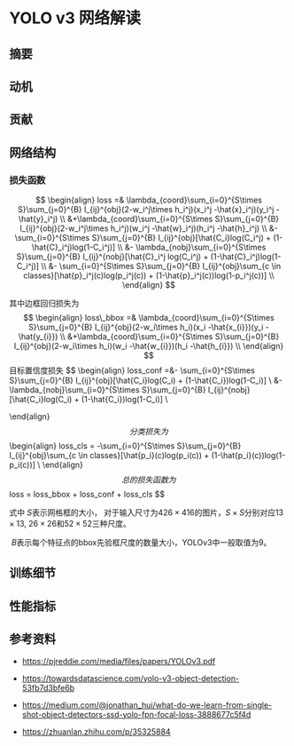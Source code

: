# YOLO v3 网络解读

## 摘要

## 动机

## 贡献

## 网络结构

### 损失函数

$$
\begin{align}
    loss =& \lambda_{coord}\sum_{i=0}^{S\times S}\sum_{j=0}^{B} I_{ij}^{obj}(2-w_i^j\times h_i^j)(x_i^j -\hat{x}_i^j)(y_i^j -\hat{y}_i^j) \\
&+\lambda_{coord}\sum_{i=0}^{S\times S}\sum_{j=0}^{B} I_{ij}^{obj}(2-w_i^j\times h_i^j)(w_i^j -\hat{w}_i^j)(h_i^j -\hat{h}_i^j) \\
&- \sum_{i=0}^{S\times S}\sum_{j=0}^{B} I_{ij}^{obj}[\hat{C_i}log(C_i^j) + (1-\hat{C}_i^j)log(1-C_i^j)] \\
&- \lambda_{nobj}\sum_{i=0}^{S\times S}\sum_{j=0}^{B} I_{ij}^{nobj}[\hat{C}_i^j log(C_i^j) + (1-\hat{C}_i^j)log(1-C_i^j)] \\
&- \sum_{i=0}^{S\times S}\sum_{j=0}^{B} I_{ij}^{obj}\sum_{c \in classes}[\hat{p}_i^j(c)log(p_i^j(c)) + (1-\hat{p}_i^j(c))log(1-p_i^j(c))] \\
\end{align}
$$

其中边框回归损失为
$$
\begin{align}
loss\_bbox =& \lambda_{coord}\sum_{i=0}^{S\times S}\sum_{j=0}^{B} I_{ij}^{obj}(2-w_i\times h_i)(x_i -\hat{x_{i}})(y_i -\hat{y_{i}}) \\
&+\lambda_{coord}\sum_{i=0}^{S\times S}\sum_{j=0}^{B} I_{ij}^{obj}(2-w_i\times h_i)(w_i -\hat{w_{i}})(h_i -\hat{h_{i}}) \\
\end{align}
$$
目标置信度损失
$$
\begin{align}
loss\_conf =&- \sum_{i=0}^{S\times S}\sum_{j=0}^{B} I_{ij}^{obj}[\hat{C_i}log(C_i) + (1-\hat{C_i})log(1-C_i)] \\
&-\lambda_{nobj}\sum_{i=0}^{S\times S}\sum_{j=0}^{B} I_{ij}^{nobj}[\hat{C_i}log(C_i) + (1-\hat{C_i})log(1-C_i)] \\

\end{align}
$$
分类损失为
$$
\begin{align}
loss\_cls = -\sum_{i=0}^{S\times S}\sum_{j=0}^{B} I_{ij}^{obj}\sum_{c \in classes}[\hat{p_i}(c)log(p_i(c)) + (1-\hat{p_i}(c))log(1-p_i(c))] \\
\end{align}
$$
总的损失函数为
$$
loss = loss\_bbox + loss\_conf + loss\_cls
$$


式中 $S$表示网格框的大小， 对于输入尺寸为$426\times 416$的图片，$S\times S$分别对应$13\times13$, $26\times26$和$52\times 52$三种尺度。

​		$B$表示每个特征点的bbox先验框尺度的数量大小，YOLOv3中一般取值为9。

## 训练细节



## 性能指标

## 参考资料

* <https://pjreddie.com/media/files/papers/YOLOv3.pdf>
* <https://towardsdatascience.com/yolo-v3-object-detection-53fb7d3bfe6b>

* <https://medium.com/@jonathan_hui/what-do-we-learn-from-single-shot-object-detectors-ssd-yolo-fpn-focal-loss-3888677c5f4d>

* <https://zhuanlan.zhihu.com/p/35325884>

